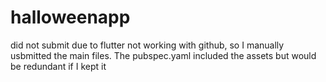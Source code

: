 # halloweenapp

did not submit due to flutter not working with github, so I manually usbmitted the main files. The pubspec.yaml included the assets but would be redundant if I kept it
